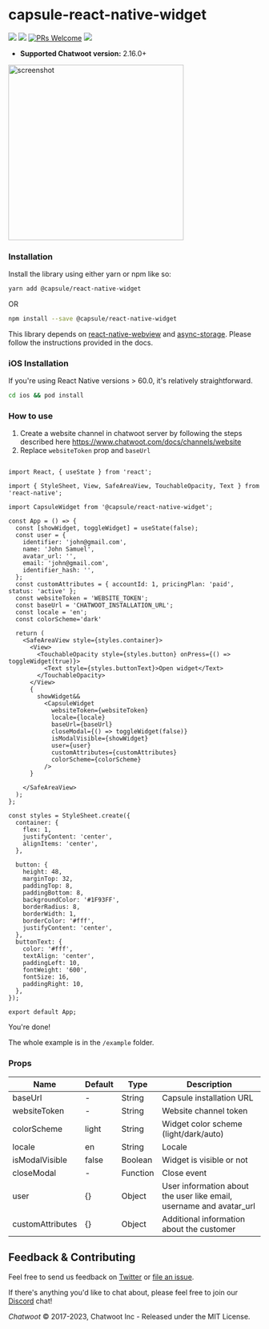 <h1>
capsule-react-native-widget
</h1>

![](https://img.shields.io/npm/v/@chatwoot/react-native-widget?style=flat)
![](https://img.shields.io/npm/dt/@chatwoot/react-native-widget.svg)
[![PRs Welcome](https://img.shields.io/badge/PRs-welcome-brightgreen.svg)](http://makeapullrequest.com)
![](https://img.shields.io/npm/l/@chatwoot/@chatwoot/react-native-widget)

- **Supported Chatwoot version:** 2.16.0+

<img src="https://user-images.githubusercontent.com/12408980/203909820-938136a6-bf5b-433e-9f68-d7f28a1303be.png" alt="screenshot" width="350">

### Installation

Install the library using either yarn or npm like so:

```sh
yarn add @capsule/react-native-widget
```

OR

```sh
npm install --save @capsule/react-native-widget
```

This library depends on [react-native-webview](https://www.npmjs.com/package/react-native-webview) and [async-storage](https://github.com/react-native-async-storage/async-storage). Please follow the instructions provided in the docs.

### iOS Installation

If you're using React Native versions > 60.0, it's relatively straightforward.

```sh
cd ios && pod install
```

### How to use

1. Create a website channel in chatwoot server by following the steps described here https://www.chatwoot.com/docs/channels/website
2. Replace `websiteToken` prop and `baseUrl`

```

import React, { useState } from 'react';

import { StyleSheet, View, SafeAreaView, TouchableOpacity, Text } from 'react-native';

import CapsuleWidget from '@capsule/react-native-widget';

const App = () => {
  const [showWidget, toggleWidget] = useState(false);
  const user = {
    identifier: 'john@gmail.com',
    name: 'John Samuel',
    avatar_url: '',
    email: 'john@gmail.com',
    identifier_hash: '',
  };
  const customAttributes = { accountId: 1, pricingPlan: 'paid', status: 'active' };
  const websiteToken = 'WEBSITE_TOKEN';
  const baseUrl = 'CHATWOOT_INSTALLATION_URL';
  const locale = 'en';
  const colorScheme='dark'

  return (
    <SafeAreaView style={styles.container}>
      <View>
        <TouchableOpacity style={styles.button} onPress={() => toggleWidget(true)}>
          <Text style={styles.buttonText}>Open widget</Text>
        </TouchableOpacity>
      </View>
      {
        showWidget&&
          <CapsuleWidget
            websiteToken={websiteToken}
            locale={locale}
            baseUrl={baseUrl}
            closeModal={() => toggleWidget(false)}
            isModalVisible={showWidget}
            user={user}
            customAttributes={customAttributes}
            colorScheme={colorScheme}
          />
      }

    </SafeAreaView>
  );
};

const styles = StyleSheet.create({
  container: {
    flex: 1,
    justifyContent: 'center',
    alignItems: 'center',
  },

  button: {
    height: 48,
    marginTop: 32,
    paddingTop: 8,
    paddingBottom: 8,
    backgroundColor: '#1F93FF',
    borderRadius: 8,
    borderWidth: 1,
    borderColor: '#fff',
    justifyContent: 'center',
  },
  buttonText: {
    color: '#fff',
    textAlign: 'center',
    paddingLeft: 10,
    fontWeight: '600',
    fontSize: 16,
    paddingRight: 10,
  },
});

export default App;

```

You're done!

The whole example is in the `/example` folder.

### Props

<table class="table">
<thead><tr>
  <th>Name</th><th>Default</th><th>Type</th><th>Description</th>
</tr></thead>
<tbody>
  <tr>
    <td>baseUrl</td>
    <td> - </td>
    <td> String </td>
    <td>Capsule installation URL</td>
  </tr>
 <tr>
    <td>websiteToken</td>
    <td> - </td>
    <td> String </td>
    <td>Website channel token</td>
  </tr>
  <tr>
    <td>colorScheme</td>
    <td> light </td>
    <td> String </td>
    <td>Widget color scheme (light/dark/auto)</td>
  </tr>
   <tr>
    <td>locale</td>
    <td> en </td>
    <td> String </td>
    <td>Locale</td>
  </tr>
  <tr>
    <td>isModalVisible</td>
    <td> false </td>
    <td> Boolean </td>
    <td>Widget is visible or not</td>
  </tr>
    <tr>
    <td>closeModal</td>
    <td> - </td>
    <td> Function </td>
    <td>Close event</td>
  </tr>
  <tr>
	  <td>user</td>
    <td> {} </td>
    <td> Object </td>
    <td>User information about the user like email, username and avatar_url</td>
  </tr>
  <tr>
   <td>customAttributes</td>
    <td> {} </td>
    <td> Object </td>
    <td>Additional information about the customer</td>
  </tr>
 </tbody>
</table>

## Feedback & Contributing

Feel free to send us feedback on [Twitter](https://twitter.com/chatwootapp) or [file an issue](https://github.com/chatwoot/chatwoot-mobile-app/issues).

If there's anything you'd like to chat about, please feel free to join our [Discord](https://discord.gg/cJXdrwS) chat!

_Chatwoot_ &copy; 2017-2023, Chatwoot Inc - Released under the MIT License.
